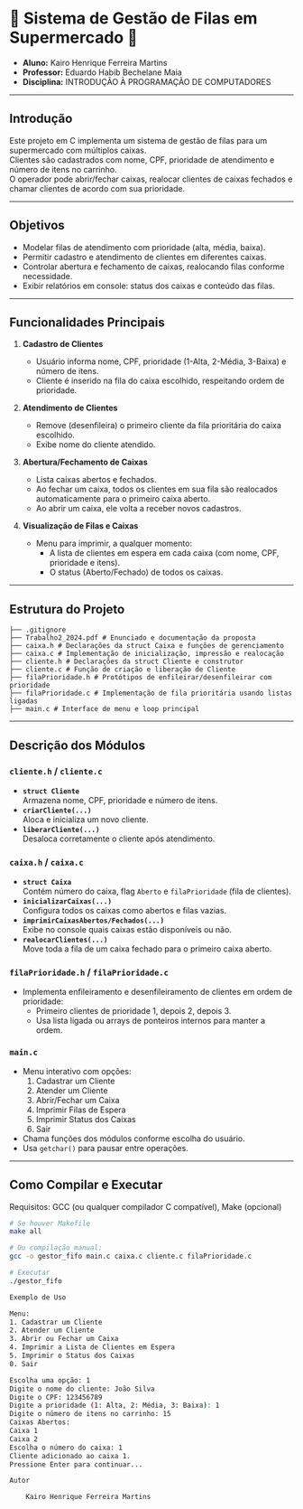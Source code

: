 # 🛒 Sistema de Gestão de Filas em Supermercado 🛒

- **Aluno:** Kairo Henrique Ferreira Martins  
- **Professor:** Eduardo Habib Bechelane Maia  
- **Disciplina:** INTRODUÇÃO À PROGRAMAÇÃO DE COMPUTADORES

---

## Introdução

Este projeto em C implementa um sistema de gestão de filas para um supermercado com múltiplos caixas.  
Clientes são cadastrados com nome, CPF, prioridade de atendimento e número de itens no carrinho.  
O operador pode abrir/fechar caixas, realocar clientes de caixas fechados e chamar clientes de acordo com sua prioridade.

---

## Objetivos

- Modelar filas de atendimento com prioridade (alta, média, baixa).  
- Permitir cadastro e atendimento de clientes em diferentes caixas.  
- Controlar abertura e fechamento de caixas, realocando filas conforme necessidade.  
- Exibir relatórios em console: status dos caixas e conteúdo das filas.

---

## Funcionalidades Principais

1. **Cadastro de Clientes**  
   - Usuário informa nome, CPF, prioridade (1-Alta, 2-Média, 3-Baixa) e número de itens.  
   - Cliente é inserido na fila do caixa escolhido, respeitando ordem de prioridade.

2. **Atendimento de Clientes**  
   - Remove (desenfileira) o primeiro cliente da fila prioritária do caixa escolhido.  
   - Exibe nome do cliente atendido.

3. **Abertura/Fechamento de Caixas**  
   - Lista caixas abertos e fechados.  
   - Ao fechar um caixa, todos os clientes em sua fila são realocados automaticamente para o primeiro caixa aberto.  
   - Ao abrir um caixa, ele volta a receber novos cadastros.

4. **Visualização de Filas e Caixas**  
   - Menu para imprimir, a qualquer momento:
     - A lista de clientes em espera em cada caixa (com nome, CPF, prioridade e itens).  
     - O status (Aberto/Fechado) de todos os caixas.

---

## Estrutura do Projeto
```
├── .gitignore
├── Trabalho2_2024.pdf # Enunciado e documentação da proposta
├── caixa.h # Declarações da struct Caixa e funções de gerenciamento
├── caixa.c # Implementação de inicialização, impressão e realocação
├── cliente.h # Declarações da struct Cliente e construtor
├── cliente.c # Função de criação e liberação de Cliente
├── filaPrioridade.h # Protótipos de enfileirar/desenfileirar com prioridade
├── filaPrioridade.c # Implementação de fila prioritária usando listas ligadas
├── main.c # Interface de menu e loop principal
```

---

## Descrição dos Módulos

### `cliente.h` / `cliente.c`

- **`struct Cliente`**  
  Armazena nome, CPF, prioridade e número de itens.  
- **`criarCliente(...)`**  
  Aloca e inicializa um novo cliente.  
- **`liberarCliente(...)`**  
  Desaloca corretamente o cliente após atendimento.

### `caixa.h` / `caixa.c`

- **`struct Caixa`**  
  Contém número do caixa, flag `Aberto` e `filaPrioridade` (fila de clientes).  
- **`inicializarCaixas(...)`**  
  Configura todos os caixas como abertos e filas vazias.  
- **`imprimirCaixasAbertos/Fechados(...)`**  
  Exibe no console quais caixas estão disponíveis ou não.  
- **`realocarClientes(...)`**  
  Move toda a fila de um caixa fechado para o primeiro caixa aberto.

### `filaPrioridade.h` / `filaPrioridade.c`

- Implementa enfileiramento e desenfileiramento de clientes em ordem de prioridade:
  - Primeiro clientes de prioridade 1, depois 2, depois 3.  
  - Usa lista ligada ou arrays de ponteiros internos para manter a ordem.

### `main.c`

- Menu interativo com opções:
  1. Cadastrar um Cliente  
  2. Atender um Cliente  
  3. Abrir/Fechar um Caixa  
  4. Imprimir Filas de Espera  
  5. Imprimir Status dos Caixas  
  0. Sair  
- Chama funções dos módulos conforme escolha do usuário.  
- Usa `getchar()` para pausar entre operações.

---

## Como Compilar e Executar

Requisitos: GCC (ou qualquer compilador C compatível), Make (opcional)

```bash
# Se houver Makefile
make all

# Ou compilação manual:
gcc -o gestor_fifo main.c caixa.c cliente.c filaPrioridade.c

# Executar
./gestor_fifo

Exemplo de Uso

Menu:
1. Cadastrar um Cliente
2. Atender um Cliente
3. Abrir ou Fechar um Caixa
4. Imprimir a Lista de Clientes em Espera
5. Imprimir o Status dos Caixas
0. Sair

Escolha uma opção: 1
Digite o nome do cliente: João Silva
Digite o CPF: 123456789
Digite a prioridade (1: Alta, 2: Média, 3: Baixa): 1
Digite o número de itens no carrinho: 15
Caixas Abertos:
Caixa 1
Caixa 2
Escolha o número do caixa: 1
Cliente adicionado ao caixa 1.
Pressione Enter para continuar...

Autor

    Kairo Henrique Ferreira Martins